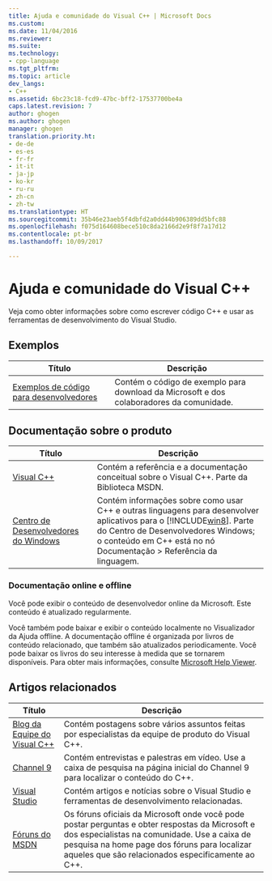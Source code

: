 ```yaml
---
title: Ajuda e comunidade do Visual C++ | Microsoft Docs
ms.custom: 
ms.date: 11/04/2016
ms.reviewer: 
ms.suite: 
ms.technology:
- cpp-language
ms.tgt_pltfrm: 
ms.topic: article
dev_langs:
- C++
ms.assetid: 6bc23c18-fcd9-47bc-bff2-17537700be4a
caps.latest.revision: 7
author: ghogen
ms.author: ghogen
manager: ghogen
translation.priority.ht:
- de-de
- es-es
- fr-fr
- it-it
- ja-jp
- ko-kr
- ru-ru
- zh-cn
- zh-tw
ms.translationtype: HT
ms.sourcegitcommit: 35b46e23aeb5f4dbfd2a0dd44b906389dd5bfc88
ms.openlocfilehash: f075d164608bece510c8da2166d2e9f8f7a17d12
ms.contentlocale: pt-br
ms.lasthandoff: 10/09/2017

---
```

# <a name="visual-c-help-and-community"></a>Ajuda e comunidade do Visual C++
Veja como obter informações sobre como escrever código C++ e usar as ferramentas de desenvolvimento do Visual Studio.  
  
## <a name="samples"></a>Exemplos  
  
|Título|Descrição|  
|-----------|-----------------|  
|[Exemplos de código para desenvolvedores](http://go.microsoft.com/fwlink/p/?LinkId=256533)|Contém o código de exemplo para download da Microsoft e dos colaboradores da comunidade.|  
  
## <a name="product-documentation"></a>Documentação sobre o produto  
  
|Título|Descrição|  
|-----------|-----------------|  
|[Visual C++](visual-cpp-in-visual-studio.md)|Contém a referência e a documentação conceitual sobre o Visual C++. Parte da Biblioteca MSDN.|  
|[Centro de Desenvolvedores do Windows](http://go.microsoft.com/fwlink/p/?LinkId=256534)|Contém informações sobre como usar C++ e outras linguagens para desenvolver aplicativos para o [!INCLUDE[win8](build/reference/includes/win8_md.md)]. Parte do Centro de Desenvolvedores Windows; o conteúdo em C++ está no nó Documentação > Referência da linguagem.|  
  
### <a name="online-and-offline-documentation"></a>Documentação online e offline  
 Você pode exibir o conteúdo de desenvolvedor online da Microsoft. Este conteúdo é atualizado regularmente. 
  
 Você também pode baixar e exibir o conteúdo localmente no Visualizador da Ajuda offline. A documentação offline é organizada por livros de conteúdo relacionado, que também são atualizados periodicamente. Você pode baixar os livros do seu interesse à medida que se tornarem disponíveis. Para obter mais informações, consulte [Microsoft Help Viewer](/visualstudio/ide/microsoft-help-viewer).  
  
## <a name="related-articles"></a>Artigos relacionados  
  
|Título|Descrição|  
|-----------|-----------------|  
|[Blog da Equipe do Visual C++](http://go.microsoft.com/fwlink/p/?LinkId=256537)|Contém postagens sobre vários assuntos feitas por especialistas da equipe de produto do Visual C++.|  
|[Channel 9](http://go.microsoft.com/fwlink/p/?LinkId=251694)|Contém entrevistas e palestras em vídeo. Use a caixa de pesquisa na página inicial do Channel 9 para localizar o conteúdo do C++.|  
|[Visual Studio](http://go.microsoft.com/fwlink/p/?LinkId=256535)|Contém artigos e notícias sobre o Visual Studio e ferramentas de desenvolvimento relacionadas.|  
|[Fóruns do MSDN](http://go.microsoft.com/fwlink/p/?LinkId=256538)|Os fóruns oficiais da Microsoft onde você pode postar perguntas e obter respostas da Microsoft e dos especialistas na comunidade. Use a caixa de pesquisa na home page dos fóruns para localizar aqueles que são relacionados especificamente ao C++.|
